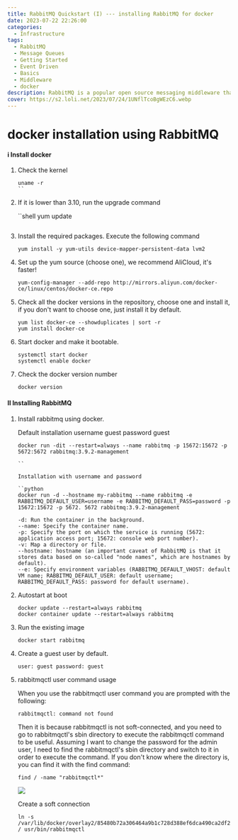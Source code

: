 ```yaml
---
title: RabbitMQ Quickstart (I) --- installing RabbitMQ for docker
date: 2023-07-22 22:26:00
categories:
  - Infrastructure
tags: 
  - RabbitMQ
  - Message Queues
  - Getting Started
  - Event Driven
  - Basics
  - Middleware
  - docker
description: RabbitMQ is a popular open source messaging middleware that can be found in most distributed systems. It is reliable, flexible, and easy to use, making it an important choice for building asynchronous processing and event-driven architectures. The full text includes the following content a docker installation of RabbitMQ RabbitMQ user management, role management and permission settings three How to ensure that 99.99% of the message was sent successfully? How to ensure that 99.99% of messages are not lost through persistence? V How to ensure that 99.99% of messages in the queue are consumed?
cover: https://s2.loli.net/2023/07/24/1UNflTcoBgWEzC6.webp
---
```


# docker installation using RabbitMQ

#### i Install docker

1. Check the kernel 

    ```shell
    uname -r
    ``
2. If it is lower than 3.10, run the upgrade command

    ``shell
    yum update
    ```
3. Install the required packages. Execute the following command

    ```shell
    yum install -y yum-utils device-mapper-persistent-data lvm2
    ```
4. Set up the yum source (choose one), we recommend AliCloud, it's faster!

    ```shell
    yum-config-manager --add-repo http://mirrors.aliyun.com/docker-ce/linux/centos/docker-ce.repo
    ```
5. Check all the docker versions in the repository, choose one and install it, if you don't want to choose one, just install it by default.

    ```shell
    yum list docker-ce --showduplicates | sort -r
    yum install docker-ce
    ```
6. Start docker and make it bootable.

    ```shell
    systemctl start docker
    systemctl enable docker
    ```
7. Check the docker version number

    ```shell
    docker version
    ```

#### II Installing RabbitMQ

1. Install rabbitmq using docker.

    Default installation username guest password guest

    ```shell
    docker run -dit --restart=always --name rabbitmq -p 15672:15672 -p 5672:5672 rabbitmq:3.9.2-management
    
    ``
    
    Installation with username and password
    
    ``python
    docker run -d --hostname my-rabbitmq --name rabbitmq -e RABBITMQ_DEFAULT_USER=username -e RABBITMQ_DEFAULT_PASS=password -p 15672:15672 -p 5672. 5672 rabbitmq:3.9.2-management
    
    -d: Run the container in the background.
    --name: Specify the container name.
    -p: Specify the port on which the service is running (5672: application access port; 15672: console web port number).
    -v: Map a directory or file.
    --hostname: hostname (an important caveat of RabbitMQ is that it stores data based on so-called "node names", which are hostnames by default).
    --e: Specify environment variables (RABBITMQ_DEFAULT_VHOST: default VM name; RABBITMQ_DEFAULT_USER: default username; RABBITMQ_DEFAULT_PASS: password for default username).
    ```
2. Autostart at boot

    ```shell
    docker update --restart=always rabbitmq
    docker container update --restart=always rabbitmq
    ```
3. Run the existing image

    ```shell
    docker start rabbitmq
    ```
4. Create a guest user by default.

    ```shell
    user: guest password: guest
5. rabbitmqctl user command usage

    When you use the rabbitmqctl user command you are prompted with the following:

    ```shell
    rabbitmqctl: command not found
    ```

    Then it is because rabbitmqctl is not soft-connected, and you need to go to rabbitmqctl's sbin directory to execute the rabbitmqctl command to be useful. Assuming I want to change the password for the admin user, I need to find the rabbitmqctl's sbin directory and switch to it in order to execute the command. If you don't know where the directory is, you can find it with the find command:

    ```shell
    find / -name "rabbitmqctl*"
    ```

    ![](https://s2.loli.net/2023/07/22/ouIjhcR5Ft8WJMd.png)

    Create a soft connection

    ```shell
   ln -s /var/lib/docker/overlay2/85480b72a306464a9b1c728d388ef6dca490ca2df29bee3b99c6634bb475dd96/diff/opt/rabbitmq/sbin/rabbitmqctl / usr/bin/rabbitmqctl

